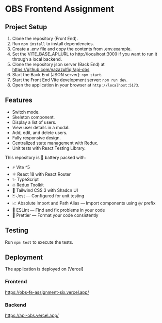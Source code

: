 # OBS Frontend Assignment

## Project Setup

1. Clone the repository (Front End).
2. Run `npm install` to install dependencies.
3. Create a .env file and copy the contents from .env.example.
4. Set the VITE_BASE_API_URL to http://localhost:3000 if you want to run it through a local backend.
5. Clone the repository json server (Back End) at https://github.com/nazazulfiqi/api-obs
6. Start the Back End (JSON server): `npm start`.
7. Start the Front End Vite development server: `npm run dev`.
8. Open the application in your browser at `http://localhost:5173`.

## Features

- Switch mode.
- Skeleton component.
- Display a list of users.
- View user details in a modal.
- Add, edit, and delete users.
- Fully responsive design.
- Centralized state management with Redux.
- Unit tests with React Testing Library.

This repository is 🔋 battery packed with:

- ⚡️ Vite ^5
- ⚛️ React 18 with React Router
- ✨ TypeScript
- 🔥 Redux Toolkit
- 💨 Tailwind CSS 3 with Shadcn UI
- 🃏 Jest — Configured for unit testing
- 📈 Absolute Import and Path Alias — Import components using `@/` prefix
- 📏 ESLint — Find and fix problems in your code
- 💖 Prettier — Format your code consistently

## Testing

Run `npm test` to execute the tests.

## Deployment

The application is deployed on [Vercel] 

### Frontend

https://obs-fe-assignment-six.vercel.app/

### Backend

https://api-obs.vercel.app/
